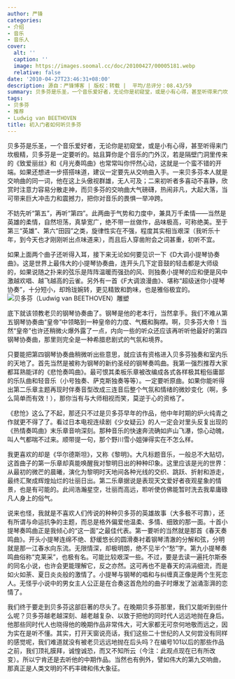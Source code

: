 ```yaml
---
author: 严锋
categories:
- 介绍
- 音乐
- 音乐人
cover:
  alt: ''
  caption: ''
  image: https://images.soomal.cc/doc/20100427/00005181.webp
  relative: false
date: '2010-04-27T23:46:31+08:00'
description: 源自：严锋博客 | 版权：转载 |  平均/总评分：08.43/59
summary: 贝多芬是乐圣，一个音乐爱好者，无论你是初窥堂，或是小有心得，甚至听得来门坎极精，贝多芬是一定要听的。姑且算你是个音乐的门外汉，若是隔壁门洞里传来的《致爱丽丝》和《月光奏鸣曲》也常常叫你怦然心动，这就是一个蛮不错的开端。如果还想进一步搭搭味道，建议一定要先从交响曲入手。一来贝多芬本人就是交响曲的同一词，他在这上头傲视群雄，无人可及；二来初听者多喜动不喜静，欣赏时注意力容易分散走神……
tags:
- 贝多芬
- 推荐
- Ludwig van BEETHOVEN
title: 初入门者如何听贝多芬
---
```


贝多芬是乐圣，一个音乐爱好者，无论你是初窥堂，或是小有心得，甚至听得来门坎极精，贝多芬是一定要听的。姑且算你是个音乐的门外汉，若是隔壁门洞里传来的《致爱丽丝》和《月光奏鸣曲》也常常叫你怦然心动，这就是一个蛮不错的开端。如果还想进一步搭搭味道，建议一定要先从交响曲入手。一来贝多芬本人就是交响曲的同一词，他在这上头傲视群雄，无人可及；二来初听者多喜动不喜静，欣赏时注意力容易分散走神，而贝多芬的交响曲大气磅礴，热闹非凡，大起大落，当可带来巨大冲击力和震撼力，把你对音乐的畏惧一举冲跨。

不妨先听“第五”，再听“第四”。此两曲于气势和力度中，兼具万千柔情――当然是英雄的柔情，自然坦荡，真挚宽广，绝不带一丝做作，品味极高，可称绝美。至于第三“英雄”、第六“田园”之类，旋律性实在不强，程度其实相当艰深（我听乐十年，到今天也才刚刚听出点味道来），而且后人穿凿附会之词甚重，初听不宜。 

如果上面两个曲子还听得入耳，接下来无论如何要见识一下《D大调小提琴协奏曲》。这是世界上最伟大的小提琴协奏曲，连开头几下定音鼓的轻击都是大师级的，如果说随之扑来的弦乐是阵阵温暖而强劲的风、则独奏小提琴的应和便是风中激越欢唱、越飞越高的云雀。另外有一首《F大调浪漫曲》、堪称“超级迷你小提琴协奏”，十分短小，却玲珑婉转，更见精致和韵味，也是雅俗极宜的。
![贝多芬（Ludwig van BEETHOVEN）雕塑](https://images.soomal.cc/doc/20100427/00005181.webp)





底下就该领教老贝的钢琴协奏曲了。钢琴是他的老本行，当然拿手。我们不难从第五钢琴协奏曲“皇帝”中领略到一种皇帝的力度、气概和胸襟。啊，贝多芬大帝！当然“皇帝”也许还稍微火爆外露了一点，内向一些的听众还应该再听听他最好的第四钢琴协奏曲，那里则完全是一种希腊悲剧式的气氛和境界。 

只要能把第四钢琴协奏曲稍微听出些意思，就应该有资格进入贝多芬独奏和室内乐的天地了。首先当然是被称为钢琴的新约圣经的钢琴奏鸣曲。我第一强烈推荐大家都耳熟能详的《悲怆奏鸣曲》。最可恨其柔板乐章被改编成各式各样极其粗俗庸鄙的乐队曲和轻音乐（小号独奏、萨克斯独奏等等）。一定要听原曲。如果你能听得出第二乐章主题再现时伴奏音型改成三连音后整个气氛和情绪的微妙变化（啊，多么简单而有效！），那你当有与大师相视而笑，莫逆于心的资格了。 

《悲怆》这么了不起，那还只不过是贝多芬早年的作品，他中年时期的炉火纯青之作就更不得了了。看过日本电视连续剧《少女疑云》的人一定会对里头反复出现的《热情奏鸣曲》末乐章音响深刻。那种音乐的快速奔流确如庐山飞瀑，惊心动魄，叫人气都喘不过来。顺带提一句，那个野川雪小姐弹得实在不怎么样。 

我更喜欢的却是《华尔德斯坦》，又称《黎明》。大凡标题音乐，一般总不大贴切，这首曲子的第一乐章却真能唤醒我对黎明日出的种种印象。这里应该是光的世界：从最初的微芒的晨曦，演化为黎明时天地间各种光线的交织、跳跃、折射和游走，最终汇聚成辉煌灿烂的壮丽日出。第二乐章据说是表现天文爱好者夜观星象的情景，也是有可能的。此间浩瀚星空，壮丽而高远，聆听使仿佛能暂时洗去我辈庸碌凡人身上的俗气。 

说来也怪，我就是不喜欢人们传说的种种贝多芬的英雄故事（大多极不可靠），还有所谓与命运抗争的主题，而总是格外偏爱他温柔、多情、细致的那一面。十首小提琴奏鸣曲正是我倾心的“这一面”之最佳代表。第一要听的当然就是那首《春天奏鸣曲》。开头小提琴连绵不绝、舒缓悠长的圆滑奏衬着钢琴清澈的分解和弦，分明就是那一江春水向东流。无限情深，却极明朗，绝不见半个“愁”字。第九小提琴奏鸣曲俗称“克莱采”，也极有名。可能比较艰深一些。不过，要是去读一遍托尔斯泰的同名小说，也许会更能理解它，反之亦然。这可再也不是春天的涓涓细流，而是如火如荼、夏日炎炎般的激情了。小提琴与钢琴的唱和与纠缠真正像是两个生死恋人。无怪乎小说中的男女主人公正是在合奏这首危险的曲子时爆发了汹涌澎湃的恋情了。 

我们终于要走到贝多芬这部巨著的尽头了。在晚期贝多芬那里，我们又能听到些什么呢？贝多芬越老越深刻、越老越复杂、以致于把他的同时代人远远地抛在身后。他那些同时代人也晓得他的晚期作品非常伟大，可大家都无可奈何地敬而远之，因为实在是听不懂。其实，打开天窗说亮话，我们这些二十世纪的人又何尝没有同样的感觉呢，我们难道就没有被老贝远远地抛在后头吗？在编号101以后的那些作品之前，我们顶礼膜拜，诚惶诚恐，而又不知所云（今注：此观点现在已有所改变）。所以宁肯还是去听他的中期作品。当然也有例外，譬如伟大的第九交响曲，那真正是人类文明的不朽丰碑和伟大象征。